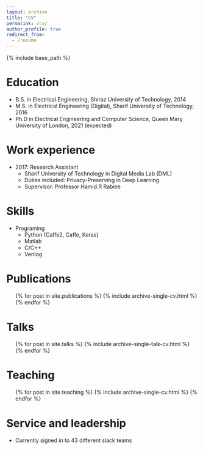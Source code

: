 ```yaml
---
layout: archive
title: "CV"
permalink: /cv/
author_profile: true
redirect_from:
  - /resume
---
```


{% include base_path %}

Education
======
* B.S. in Electrical Engineering, Shiraz University of Technology, 2014
* M.S. in Electrical Engineering (Digital), Sharif University of Technology, 2016
* Ph.D in Electrical Engineering and Computer Science, Queen Mary University of London, 2021 (expected)

Work experience
======
* 2017: Research Assistant
  * Sharif University of Technology in Digital Media Lab (DML)
  * Duties included: Privacy-Preserving in Deep Learning
  * Supervisor: Professor Hamid.R Rabiee

  
Skills
======
* Programing
  * Python (Caffe2, Caffe, Keras)
  * Matlab
  * C/C++
  * Verilog

Publications
======
  <ul>{% for post in site.publications %}
    {% include archive-single-cv.html %}
  {% endfor %}</ul>
  
Talks
======
  <ul>{% for post in site.talks %}
    {% include archive-single-talk-cv.html %}
  {% endfor %}</ul>
  
Teaching
======
  <ul>{% for post in site.teaching %}
    {% include archive-single-cv.html %}
  {% endfor %}</ul>
  
Service and leadership
======
* Currently signed in to 43 different slack teams
